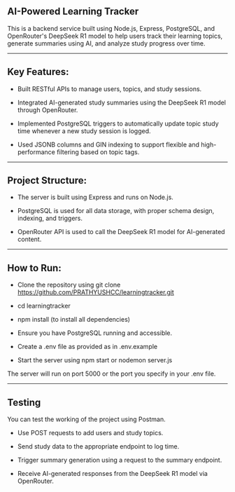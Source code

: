 ## AI-Powered Learning Tracker

This is a backend service built using Node.js, Express, PostgreSQL, and OpenRouter's DeepSeek R1 model to help users track their learning topics, generate summaries using AI, and analyze study progress over time.

---

## Key Features:

- Built RESTful APIs to manage users, topics, and study sessions.

- Integrated AI-generated study summaries using the DeepSeek R1 model through OpenRouter.

- Implemented PostgreSQL triggers to automatically update topic study time whenever a new study session is logged.

- Used JSONB columns and GIN indexing to support flexible and high-performance filtering based on topic tags.
  
---

## Project Structure:

- The server is built using Express and runs on Node.js.

- PostgreSQL is used for all data storage, with proper schema design, indexing, and triggers.

- OpenRouter API is used to call the DeepSeek R1 model for AI-generated content.

---

## How to Run:

- Clone the repository using git clone https://github.com/PRATHYUSHCC/learningtracker.git

- cd learningtracker
- npm install (to install all dependencies)

- Ensure you have PostgreSQL running and accessible.

- Create a .env file as provided as in .env.example

- Start the server using npm start or nodemon server.js 

The server will run on port 5000 or the port you specify in your .env file.

---

## Testing
You can test the working of the project using Postman.

- Use POST requests to add users and study topics.

- Send study data to the appropriate endpoint to log time.

- Trigger summary generation using a request to the summary endpoint.

- Receive AI-generated responses from the DeepSeek R1 model via OpenRouter.
